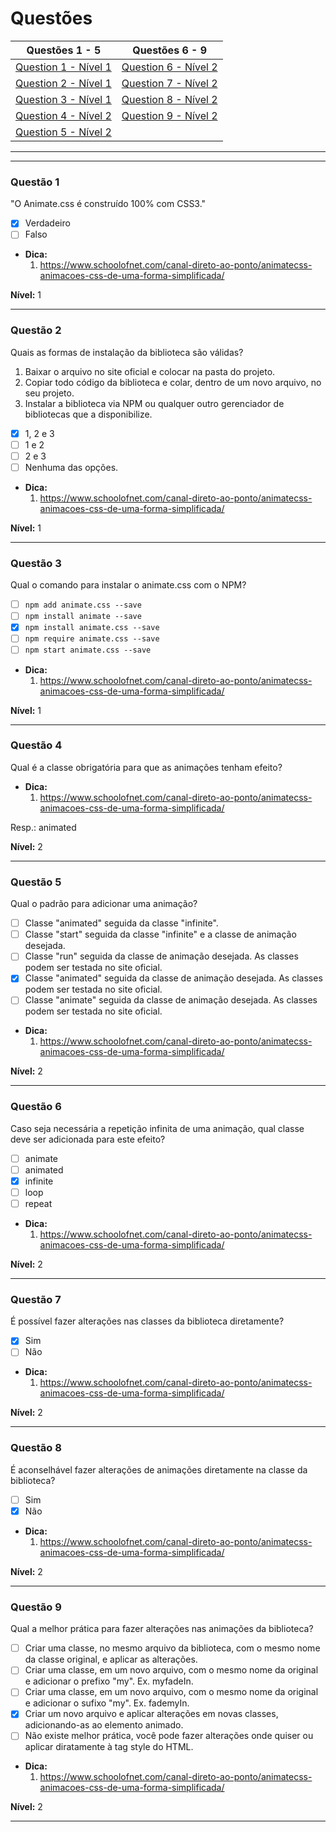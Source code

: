 # Questões

| Questões 1 - 5            | Questões 6 - 9             |
|---------------------------|-----------------------------|
| [Question 1 - Nível 1][1] | [Question 6 - Nível 2][6]   |  
| [Question 2 - Nível 1][2] | [Question 7 - Nível 2][7]   |  
| [Question 3 - Nível 1][3] | [Question 8 - Nível 2][8]   |  
| [Question 4 - Nível 2][4] | [Question 9 - Nível 2][9]   |  
| [Question 5 - Nível 2][5] |                             |  

***

[1]:#questão-1
[2]:#questão-2
[3]:#questão-3
[4]:#questão-4
[5]:#questão-5
[6]:#questão-6
[7]:#questão-7
[8]:#questão-8
[9]:#questão-9

***

### Questão 1 

"O Animate.css é construído 100% com CSS3."

- [x] Verdadeiro
- [ ] Falso

* **Dica:**
    1. <https://www.schoolofnet.com/canal-direto-ao-ponto/animatecss-animacoes-css-de-uma-forma-simplificada/> 

**Nível:** 1         
    
***

### Questão 2 

Quais as formas de instalação da biblioteca são válidas?

1. Baixar o arquivo no site oficial e colocar na pasta do projeto.
2. Copiar todo código da biblioteca e colar, dentro de um novo arquivo, no seu projeto.
3. Instalar a biblioteca via NPM ou qualquer outro gerenciador de bibliotecas que a disponibilize.

- [x] 1, 2 e 3
- [ ] 1 e 2
- [ ] 2 e 3
- [ ] Nenhuma das opções.

* **Dica:**
    1. <https://www.schoolofnet.com/canal-direto-ao-ponto/animatecss-animacoes-css-de-uma-forma-simplificada/> 

**Nível:** 1         
    
***

### Questão 3 

Qual o comando para instalar o animate.css com o NPM?

- [ ] `npm add animate.css --save`
- [ ] `npm install animate --save`
- [x] `npm install animate.css --save`
- [ ] `npm require animate.css --save`
- [ ] `npm start animate.css --save`

* **Dica:**
    1. <https://www.schoolofnet.com/canal-direto-ao-ponto/animatecss-animacoes-css-de-uma-forma-simplificada/> 

**Nível:** 1         
    
***

### Questão 4

Qual é a classe obrigatória para que as animações tenham efeito?

* **Dica:**
    1. <https://www.schoolofnet.com/canal-direto-ao-ponto/animatecss-animacoes-css-de-uma-forma-simplificada/> 

Resp.: animated

**Nível:** 2         
    
***

### Questão 5

Qual o padrão para adicionar uma animação?

- [ ] Classe "animated" seguida da classe "infinite".
- [ ] Classe "start" seguida da classe "infinite" e a classe de animação desejada.
- [ ] Classe "run" seguida da classe de animação desejada. As classes podem ser testada no site oficial.
- [x] Classe "animated" seguida da classe de animação desejada. As classes podem ser testada no site oficial.
- [ ] Classe "animate" seguida da classe de animação desejada. As classes podem ser testada no site oficial.
 
* **Dica:**
    1. <https://www.schoolofnet.com/canal-direto-ao-ponto/animatecss-animacoes-css-de-uma-forma-simplificada/> 

**Nível:** 2         
    
***

### Questão 6

Caso seja necessária a repetição infinita de uma animação, qual classe deve ser adicionada para este efeito?

- [ ] animate
- [ ] animated
- [x] infinite
- [ ] loop
- [ ] repeat
 
* **Dica:**
    1. <https://www.schoolofnet.com/canal-direto-ao-ponto/animatecss-animacoes-css-de-uma-forma-simplificada/> 

**Nível:** 2         
    
***

### Questão 7

É possível fazer alterações nas classes da biblioteca diretamente?

- [x] Sim
- [ ] Não
 
* **Dica:**
    1. <https://www.schoolofnet.com/canal-direto-ao-ponto/animatecss-animacoes-css-de-uma-forma-simplificada/> 

**Nível:** 2         
    
***

### Questão 8

É aconselhável fazer alterações de animações diretamente na classe da biblioteca?

- [ ] Sim
- [x] Não
 
* **Dica:**
    1. <https://www.schoolofnet.com/canal-direto-ao-ponto/animatecss-animacoes-css-de-uma-forma-simplificada/> 

**Nível:** 2         
    
***

### Questão 9

Qual a melhor prática para fazer alterações nas animações da biblioteca?

- [ ] Criar uma classe, no mesmo arquivo da biblioteca, com o mesmo nome da classe original, e aplicar as alterações.
- [ ] Criar uma classe, em um novo arquivo, com o mesmo nome da original e adicionar o prefixo "my". Ex. myfadeIn.
- [ ] Criar uma classe, em um novo arquivo, com o mesmo nome da original e adicionar o sufixo "my". Ex. fademyIn.
- [x] Criar um novo arquivo e aplicar alterações em novas classes, adicionando-as ao elemento animado.
- [ ] Não existe melhor prática, você pode fazer alterações onde quiser ou aplicar diratamente à tag style do HTML.
 
* **Dica:**
    1. <https://www.schoolofnet.com/canal-direto-ao-ponto/animatecss-animacoes-css-de-uma-forma-simplificada/> 

**Nível:** 2         
    
***